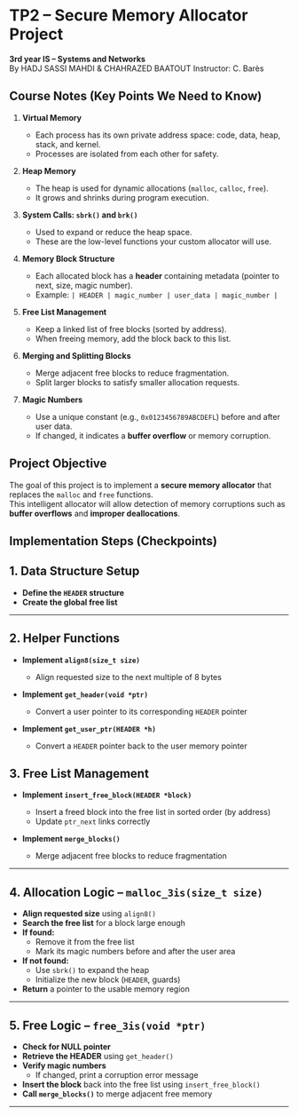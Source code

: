 # TP2 – Secure Memory Allocator Project
**3rd year IS – Systems and Networks**  
By HADJ SASSI MAHDI & CHAHRAZED BAATOUT
Instructor: C. Barès

## Course Notes (Key Points We Need to Know)

1. **Virtual Memory**
    - Each process has its own private address space: code, data, heap, stack, and kernel.
    - Processes are isolated from each other for safety.

2. **Heap Memory**
    - The heap is used for dynamic allocations (`malloc`, `calloc`, `free`).
    - It grows and shrinks during program execution.

3. **System Calls: `sbrk()` and `brk()`**
    - Used to expand or reduce the heap space.
    - These are the low-level functions your custom allocator will use.

4. **Memory Block Structure**
    - Each allocated block has a **header** containing metadata (pointer to next, size, magic number).
    - Example: `| HEADER | magic_number | user_data | magic_number |`

5. **Free List Management**
    - Keep a linked list of free blocks (sorted by address).
    - When freeing memory, add the block back to this list.

6. **Merging and Splitting Blocks**
    - Merge adjacent free blocks to reduce fragmentation.
    - Split larger blocks to satisfy smaller allocation requests.

7. **Magic Numbers**
    - Use a unique constant (e.g., `0x0123456789ABCDEFL`) before and after user data.
    - If changed, it indicates a **buffer overflow** or memory corruption.

## Project Objective
The goal of this project is to implement a **secure memory allocator** that replaces the `malloc` and `free` functions.  
This intelligent allocator will allow detection of memory corruptions such as **buffer overflows** and **improper deallocations**.
## Implementation Steps (Checkpoints)
## 1. Data Structure Setup
-  **Define the `HEADER` structure**
-  **Create the global free list**

---
## 2. Helper Functions
-  **Implement `align8(size_t size)`**
    - Align requested size to the next multiple of 8 bytes

- **Implement `get_header(void *ptr)`**
    - Convert a user pointer to its corresponding `HEADER` pointer

- **Implement `get_user_ptr(HEADER *h)`**
    - Convert a `HEADER` pointer back to the user memory pointer

##  3. Free List Management

- **Implement `insert_free_block(HEADER *block)`**
    - Insert a freed block into the free list in sorted order (by address)
    - Update `ptr_next` links correctly

- **Implement `merge_blocks()`**
    - Merge adjacent free blocks to reduce fragmentation

---

##  4. Allocation Logic – `malloc_3is(size_t size)`

- **Align requested size** using `align8()`
- **Search the free list** for a block large enough
- **If found:**
    - Remove it from the free list
    - Mark its magic numbers before and after the user area
- **If not found:**
    - Use `sbrk()` to expand the heap
    - Initialize the new block (`HEADER`, guards)
- **Return** a pointer to the usable memory region

---

## 5. Free Logic – `free_3is(void *ptr)`

- **Check for NULL pointer**
- **Retrieve the HEADER** using `get_header()`
- **Verify magic numbers**
    - If changed, print a corruption error message
- **Insert the block** back into the free list using `insert_free_block()`
- **Call `merge_blocks()`** to merge adjacent free memory

---